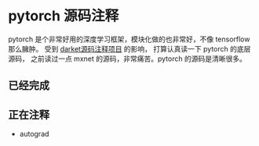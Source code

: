 # pytorch 源码注释

pytorch 是个非常好用的深度学习框架，模块化做的也非常好，不像 tensorflow 那么臃肿。  受到 [darket源码注释项目](https://github.com/hgpvision/darknet) 的影响， 打算认真读一下 pytorch 的底层源码， 之前读过一点 mxnet 的源码，非常痛苦。pytorch 的源码是清晰很多。

## 已经完成


## 正在注释

* autograd